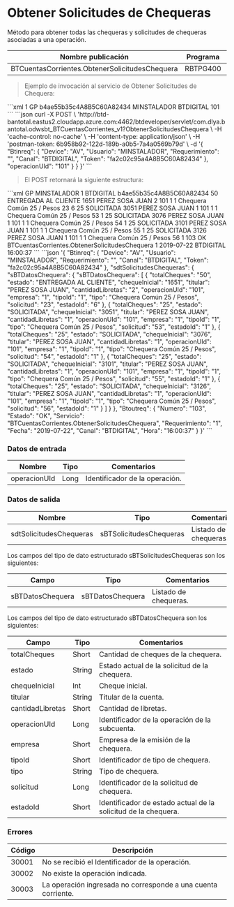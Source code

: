 # Obtener Solicitudes de Chequeras 

Método para obtener todas las chequeras y solicitudes de chequeras asociadas a una operación. 

Nombre publicación | Programa | Global/País 
--------- | ----------- | ----------- 
BTCuentasCorrientes.ObtenerSolicitudesChequera | RBTPG400 | Global 

> Ejemplo de invocación al servicio de Obtener Solicitudes de Chequera: 

<code-group> 
<code-block title="XML" active> 
```xml 
<soapenv:Envelope xmlns:soapenv="http://schemas.xmlsoap.org/soap/envelope/" xmlns:bts="http://uy.com.dlya.bantotal/BTSOA/"> 
   <soapenv:Header/> 
   <soapenv:Body> 
      <bts:BTCuentasCorrientes.ObtenerSolicitudesChequera> 
         <bts:Btinreq> 
            <bts:Requerimiento>1</bts:Requerimiento> 
            <bts:Device>GP</bts:Device> 
            <bts:Token>b4ae55b35c4A8B5C60A82434</bts:Token> 
            <bts:Usuario>MINSTALADOR</bts:Usuario> 
            <bts:Canal>BTDIGITAL</bts:Canal> 
         </bts:Btinreq> 
         <bts:operacionUId>101</bts:operacionUId> 
      </bts:BTCuentasCorrientes.ObtenerSolicitudesChequera> 
   </soapenv:Body> 
</soapenv:Envelope> 
``` 
</code-block> 

<code-block title="JSON"> 
```json 
curl -X POST \ 
  'http://btd-bantotal.eastus2.cloudapp.azure.com:4462/btdeveloper/servlet/com.dlya.bantotal.odwsbt_BTCuentasCorrientes_v1?ObtenerSolicitudesChequera \ 
  -H 'cache-control: no-cache' \ 
  -H 'content-type: application/json' \ 
  -H 'postman-token: 6b958b92-122d-189b-a0b5-7a4a0569b79d' \ 
  -d '{ 
	"Btinreq": { 
		"Device": "AV", 
		"Usuario": "MINSTALADOR", 
		"Requerimiento": "", 
		"Canal": "BTDIGITAL", 
		"Token": "fa2c02c95a4A8B5C60A82434" 
	}, 
        "operacionUId": "101" 
      } 
    } 
  }' 
``` 
</code-block> 
</code-group> 

> El POST retornará la siguiente estructura: 

<code-group> 
<code-block title="XML" active> 
```xml 
<SOAP-ENV:Envelope xmlns:SOAP-ENV="http://schemas.xmlsoap.org/soap/envelope/" xmlns:xsd="http://www.w3.org/2001/XMLSchema" xmlns:SOAP-ENC="http://schemas.xmlsoap.org/soap/encoding/" xmlns:xsi="http://www.w3.org/2001/XMLSchema-instance"> 
   <SOAP-ENV:Body> 
      <BTCuentasCorrientes.ObtenerSolicitudesChequeraResponse xmlns="http://uy.com.dlya.bantotal/BTSOA/"> 
         <Btinreq> 
            <Device>GP</Device> 
            <Usuario>MINSTALADOR</Usuario> 
            <Requerimiento>1</Requerimiento> 
            <Canal>BTDIGITAL</Canal> 
            <Token>b4ae55b35c4A8B5C60A82434</Token> 
         </Btinreq> 
         <sdtSolicitudesChequeras> 
            <sBTDatosChequera> 
               <sBTDatosChequera> 
                  <totalCheques>50</totalCheques> 
                  <estado>ENTREGADA AL CLIENTE</estado> 
                  <chequeInicial>1651</chequeInicial> 
                  <titular>PEREZ SOSA JUAN</titular> 
                  <cantidadLibretas>2</cantidadLibretas> 
                  <operacionUId>101</operacionUId> 
                  <empresa>1</empresa> 
                  <tipoId>1</tipoId> 
                  <tipo>Chequera Común 25 / Pesos</tipo> 
                  <solicitud>23</solicitud> 
                  <estadoId>6</estadoId> 
               </sBTDatosChequera> 
               <sBTDatosChequera> 
                  <totalCheques>25</totalCheques> 
                  <estado>SOLICITADA</estado> 
                  <chequeInicial>3051</chequeInicial> 
                  <titular>PEREZ SOSA JUAN</titular> 
                  <cantidadLibretas>1</cantidadLibretas> 
                  <operacionUId>101</operacionUId> 
                  <empresa>1</empresa> 
                  <tipoId>1</tipoId> 
                  <tipo>Chequera Común 25 / Pesos</tipo> 
                  <solicitud>53</solicitud> 
                  <estadoId>1</estadoId> 
               </sBTDatosChequera> 
               <sBTDatosChequera> 
                  <totalCheques>25</totalCheques> 
                  <estado>SOLICITADA</estado> 
                  <chequeInicial>3076</chequeInicial> 
                  <titular>PEREZ SOSA JUAN</titular> 
                  <cantidadLibretas>1</cantidadLibretas> 
                  <operacionUId>101</operacionUId> 
                  <empresa>1</empresa> 
                  <tipoId>1</tipoId> 
                  <tipo>Chequera Común 25 / Pesos</tipo> 
                  <solicitud>54</solicitud> 
                  <estadoId>1</estadoId> 
               </sBTDatosChequera> 
               <sBTDatosChequera> 
                  <totalCheques>25</totalCheques> 
                  <estado>SOLICITADA</estado> 
                  <chequeInicial>3101</chequeInicial> 
                  <titular>PEREZ SOSA JUAN</titular> 
                  <cantidadLibretas>1</cantidadLibretas> 
                  <operacionUId>101</operacionUId> 
                  <empresa>1</empresa> 
                  <tipoId>1</tipoId> 
                  <tipo>Chequera Común 25 / Pesos</tipo> 
                  <solicitud>55</solicitud> 
                  <estadoId>1</estadoId> 
               </sBTDatosChequera> 
               <sBTDatosChequera> 
                  <totalCheques>25</totalCheques> 
                  <estado>SOLICITADA</estado> 
                  <chequeInicial>3126</chequeInicial> 
                  <titular>PEREZ SOSA JUAN</titular> 
                  <cantidadLibretas>1</cantidadLibretas> 
                  <operacionUId>101</operacionUId> 
                  <empresa>1</empresa> 
                  <tipoId>1</tipoId> 
                  <tipo>Chequera Común 25 / Pesos</tipo> 
                  <solicitud>56</solicitud> 
                  <estadoId>1</estadoId> 
               </sBTDatosChequera> 
            </sBTDatosChequera> 
         </sdtSolicitudesChequeras> 
         <Erroresnegocio></Erroresnegocio> 
         <Btoutreq> 
            <Numero>103</Numero> 
            <Estado>OK</Estado> 
            <Servicio>BTCuentasCorrientes.ObtenerSolicitudesChequera</Servicio> 
            <Requerimiento>1</Requerimiento> 
            <Fecha>2019-07-22</Fecha> 
            <Canal>BTDIGITAL</Canal> 
            <Hora>16:00:37</Hora> 
         </Btoutreq> 
      </BTCuentasCorrientes.ObtenerSolicitudesChequeraResponse> 
   </SOAP-ENV:Body> 
</SOAP-ENV:Envelope> 
``` 
</code-block> 

<code-block title="JSON"> 
```json 
'{ 
	"Btinreq": { 
		"Device": "AV", 
		"Usuario": "MINSTALADOR", 
		"Requerimiento": "", 
		"Canal": "BTDIGITAL", 
		"Token": "fa2c02c95a4A8B5C60A82434" 
	}, 
        "sdtSolicitudesChequeras": { 
          "sBTDatosChequera": { 
            "sBTDatosChequera": [ 
              { 
                "totalCheques": "50", 
                "estado": "ENTREGADA AL CLIENTE", 
                "chequeInicial": "1651", 
                "titular": "PEREZ SOSA JUAN", 
                "cantidadLibretas": "2", 
                "operacionUId": "101", 
                "empresa": "1", 
                "tipoId": "1", 
                "tipo": "Chequera Común 25 / Pesos", 
                "solicitud": "23", 
                "estadoId": "6" 
              }, 
              { 
                "totalCheques": "25", 
                "estado": "SOLICITADA", 
                "chequeInicial": "3051", 
                "titular": "PEREZ SOSA JUAN", 
                "cantidadLibretas": "1", 
                "operacionUId": "101", 
                "empresa": "1", 
                "tipoId": "1", 
                "tipo": "Chequera Común 25 / Pesos", 
                "solicitud": "53", 
                "estadoId": "1" 
              }, 
              { 
                "totalCheques": "25", 
                "estado": "SOLICITADA", 
                "chequeInicial": "3076", 
                "titular": "PEREZ SOSA JUAN", 
                "cantidadLibretas": "1", 
                "operacionUId": "101", 
                "empresa": "1", 
                "tipoId": "1", 
                "tipo": "Chequera Común 25 / Pesos", 
                "solicitud": "54", 
                "estadoId": "1" 
              }, 
              { 
                "totalCheques": "25", 
                "estado": "SOLICITADA", 
                "chequeInicial": "3101", 
                "titular": "PEREZ SOSA JUAN", 
                "cantidadLibretas": "1", 
                "operacionUId": "101", 
                "empresa": "1", 
                "tipoId": "1", 
                "tipo": "Chequera Común 25 / Pesos", 
                "solicitud": "55", 
                "estadoId": "1" 
              }, 
              { 
                "totalCheques": "25", 
                "estado": "SOLICITADA", 
                "chequeInicial": "3126", 
                "titular": "PEREZ SOSA JUAN", 
                "cantidadLibretas": "1", 
                "operacionUId": "101", 
                "empresa": "1", 
                "tipoId": "1", 
                "tipo": "Chequera Común 25 / Pesos", 
                "solicitud": "56", 
                "estadoId": "1" 
              } 
            ] 
          } 
        }, 
        "Btoutreq": { 
          "Numero": "103", 
          "Estado": "OK", 
          "Servicio": "BTCuentasCorrientes.ObtenerSolicitudesChequera", 
          "Requerimiento": "1", 
          "Fecha": "2019-07-22", 
          "Canal": "BTDIGITAL", 
          "Hora": "16:00:37" 
        } 
}' 
``` 
</code-block> 
</code-group> 

### Datos de entrada 

Nombre | Tipo | Comentarios 
--------- | ----------- | ----------- 
operacionUId | Long | Identificador de la operación. 

### Datos de salida 

Nombre | Tipo | Comentarios 
--------- | ----------- | ----------- 
sdtSolicitudesChequeras | sBTSolicitudesChequeras | Listado de chequeras. 

Los campos del tipo de dato estructurado sBTSolicitudesChequeras son los siguientes: 

Campo | Tipo | Comentarios 
--------- | ----------- | ----------- 
sBTDatosChequera | sBTDatosChequera | Listado de chequeras. 

Los campos del tipo de dato estructurado sBTDatosChequera son los siguientes: 

Campo | Tipo | Comentarios 
--------- | ----------- | ----------- 
totalCheques | Short | Cantidad de cheques de la chequera. 
estado | String | Estado actual de la solicitud de la chequera. 
chequeInicial | Int | Cheque inicial. 
titular | String | Titular de la cuenta. 
cantidadLibretas | Short | Cantidad de libretas. 
operacionUId | Long | Identificador de la operación de la subcuenta. 
empresa | Short | Empresa de la emisión de la chequera. 
tipoId | Short | Identificador de tipo de chequera. 
tipo | String | Tipo de chequera. 
solicitud | Long | Identificador de la solicitud de chequera. 
estadoId | Short | Identificador de estado actual de la solicitud de la chequera. 

### Errores 

Código | Descripción 
--------- | ----------- 
30001 | No se recibió el Identificador de la operación. 
30002 | No existe la operación indicada. 
30003 | La operación ingresada no corresponde a una cuenta corriente. 

 
